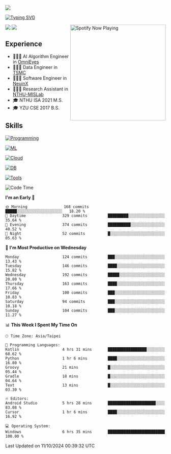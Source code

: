 ![](https://komarev.com/ghpvc/?username=peter0512lee&color=ff69b4)

[![Typing SVG](https://readme-typing-svg.herokuapp.com?color=F742BA&size=20&lines=Hi!+I'm+JYL)](https://git.io/typing-svg)

[<img src="https://spotify-now-playing.peter0512lee.vercel.app/api/spotify-playing" alt="Spotify Now Playing" width="300" align="right" />](https://open.spotify.com/user/21iyoswqgnkoe7peuesmqnhgy)

![](https://leetcard.jacoblin.cool/peter0512lee?theme=dark)
![](https://github-readme-activity-graph.vercel.app/graph?username=peter0512lee&theme=github)

## Experience
- 🧑🏻‍💻 AI Algorithm Engineer in [OmniEyes](https://www.theomnieyes.com/)
- 🧑🏻‍💻 Data Engineer in [TSMC](https://www.tsmc.com/)
- 🧑🏻‍💻 Software Engineer in [NeuinX](https://neuinx.com/)
- 🧑🏻‍💻 Research Assistant in [NTHU-MISLab](https://mislab.cs.nthu.edu.tw/)
- 🎓 NTHU ISA 2021 M.S.
- 🎓 YZU CSE 2017 B.S.

## Skills
[![Programming](https://skillicons.dev/icons?i=cpp,py,kotlin)](https://skillicons.dev)

[![ML](https://skillicons.dev/icons?i=pytorch,opencv,sklearn)](https://skillicons.dev)

<!-- [![Web](https://skillicons.dev/icons?i=html,css,react,tailwind,nodejs,vite)](https://skillicons.dev) -->

[![Cloud](https://skillicons.dev/icons?i=aws,azure,docker,k8s)](https://skillicons.dev)

[![DB](https://skillicons.dev/icons?i=postgresql,firebase,sqlite,mongodb)](https://skillicons.dev)

[![Tools](https://skillicons.dev/icons?i=git,github,githubactions,vscode,postman,anaconda,androidstudio)](https://skillicons.dev)

<!--
<table><tr><td valign="top" width="50%">

<img src="https://github-readme-stats-sigma-five.vercel.app/api?username=peter0512lee&hide_border=true&show_icons=true&locale=en&layout=compact&theme=dracula" align="left" style="width: 100%" />

</td><td valign="top" width="50%">

<img src="https://github-readme-stats-sigma-five.vercel.app/api/top-langs?username=peter0512lee&hide_border=true&show_icons=true&locale=en&layout=compact&theme=dracula" align="left" style="width: 100%" />

</td></tr></table>  
-->

<!--START_SECTION:waka-->
![Code Time](http://img.shields.io/badge/Code%20Time-1%2C318%20hrs%2038%20mins-blue)

**I'm an Early 🐤** 

```text
🌞 Morning                168 commits         █████░░░░░░░░░░░░░░░░░░░░   18.20 % 
🌆 Daytime                329 commits         █████████░░░░░░░░░░░░░░░░   35.64 % 
🌃 Evening                374 commits         ██████████░░░░░░░░░░░░░░░   40.52 % 
🌙 Night                  52 commits          █░░░░░░░░░░░░░░░░░░░░░░░░   05.63 % 
```
📅 **I'm Most Productive on Wednesday** 

```text
Monday                   124 commits         ███░░░░░░░░░░░░░░░░░░░░░░   13.43 % 
Tuesday                  146 commits         ████░░░░░░░░░░░░░░░░░░░░░   15.82 % 
Wednesday                192 commits         █████░░░░░░░░░░░░░░░░░░░░   20.80 % 
Thursday                 163 commits         ████░░░░░░░░░░░░░░░░░░░░░   17.66 % 
Friday                   100 commits         ███░░░░░░░░░░░░░░░░░░░░░░   10.83 % 
Saturday                 94 commits          ███░░░░░░░░░░░░░░░░░░░░░░   10.18 % 
Sunday                   104 commits         ███░░░░░░░░░░░░░░░░░░░░░░   11.27 % 
```


📊 **This Week I Spent My Time On** 

```text
🕑︎ Time Zone: Asia/Taipei

💬 Programming Languages: 
Kotlin                   4 hrs 31 mins       █████████████████░░░░░░░░   68.62 % 
Python                   1 hr 6 mins         ████░░░░░░░░░░░░░░░░░░░░░   16.80 % 
Groovy                   21 mins             █░░░░░░░░░░░░░░░░░░░░░░░░   05.44 % 
Gradle                   18 mins             █░░░░░░░░░░░░░░░░░░░░░░░░   04.64 % 
Text                     13 mins             █░░░░░░░░░░░░░░░░░░░░░░░░   03.30 % 

🔥 Editors: 
Android Studio           5 hrs 28 mins       █████████████████████░░░░   83.08 % 
Cursor                   1 hr 6 mins         ████░░░░░░░░░░░░░░░░░░░░░   16.92 % 

💻 Operating System: 
Windows                  6 hrs 35 mins       █████████████████████████   100.00 % 
```


 Last Updated on 11/10/2024 00:39:32 UTC
<!--END_SECTION:waka-->


<!--
**peter0512lee/peter0512lee** is a ✨ _special_ ✨ repository because its `README.md` (this file) appears on your GitHub profile.


